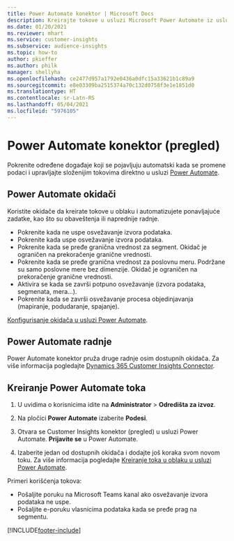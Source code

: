 ```yaml
---
title: Power Automate konektor | Microsoft Docs
description: Kreirajte tokove u usluzi Microsoft Power Automate iz usluge Dynamics 365 Customer Insights.
ms.date: 01/20/2021
ms.reviewer: mhart
ms.service: customer-insights
ms.subservice: audience-insights
ms.topic: how-to
author: pkieffer
ms.author: philk
manager: shellyha
ms.openlocfilehash: ce2477d957a1792e0436a0dfc15a33621b1c89a9
ms.sourcegitcommit: e8e03309ba2515374a70c132d0758f3e1e1851d0
ms.translationtype: HT
ms.contentlocale: sr-Latn-RS
ms.lasthandoff: 05/04/2021
ms.locfileid: "5976105"
---
```

# <a name="power-automate-connector-preview"></a>Power Automate konektor (pregled)

Pokrenite određene događaje koji se pojavljuju automatski kada se promene podaci i upravljajte složenijim tokovima direktno u usluzi [Power Automate](https://flow.microsoft.com/).

## <a name="power-automate-triggers"></a>Power Automate okidači

Koristite okidače da kreirate tokove u oblaku i automatizujete ponavljajuće zadatke, kao što su obaveštenja ili naprednije radnje. 

- Pokrenite kada ne uspe osvežavanje izvora podataka. 
- Pokrenite kada uspe osvežavanje izvora podataka.
- Pokrenite kada se pređe granična vrednost za segment. Okidač je ograničen na prekoračenje granične vrednosti.
- Pokrenite kada se pređe granična vrednost za poslovnu meru. Podržane su samo poslovne mere bez dimenzije. Okidač je ograničen na prekoračenje granične vrednosti.
- Aktivira se kada se završi potpuno osvežavanje (izvora podataka, segmenata, mera...).
- Pokrenite kada se završi osvežavanje procesa objedinjavanja (mapiranje, podudaranje, spajanje).

[Konfigurisanje okidača u usluzi Power Automate](https://flow.microsoft.com/connectors/shared_customerinsights/dynamics-365-customer-insights-connector/).

## <a name="power-automate-actions"></a>Power Automate radnje
Power Automate konektor pruža druge radnje osim dostupnih okidača. Za više informacija pogledajte [Dynamics 365 Customer Insights Connector](/connectors/customerinsights/).

## <a name="create-a-power-automate-flow"></a>Kreiranje Power Automate toka

1. U uvidima o korisnicima idite na **Administrator** > **Odredišta za izvoz**.

1. Na pločici **Power Automate** izaberite **Podesi**.

1. Otvara se Customer Insights konektor (pregled) u usluzi Power Automate. **Prijavite se** u Power Automate.

1. Izaberite jedan od dostupnih okidača i dodajte još koraka svom novom toku. Za više informacija pogledajte [Kreiranje toka u oblaku u usluzi Power Automate](/power-automate/get-started-logic-flow).

Primeri korišćenja tokova: 
- Pošaljite poruku na Microsoft Teams kanal ako osvežavanje izvora podataka ne uspe. 
- Pošaljite e-poruku vlasnicima podataka kada se pređe prag na segmentu.



[!INCLUDE[footer-include](../includes/footer-banner.md)]

